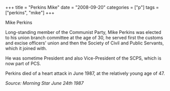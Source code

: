 +++
title = "Perkins  Mike"
date = "2008-09-20"
categories = ["p"]
tags = ["perkins", "mike"]
+++

Mike Perkins

Long-standing member of the Communist Party, Mike Perkins was elected to his union branch committee at the age of 30, he served first the customs and excise officers' union and then the Society of Civil and Public Servants, which it joined with.

He was sometime President and also Vice-President of the SCPS, which is now part of PCS.

Perkins died of a heart attack in June 1987, at the relatively young age of 47.

_Source: Morning Star June 24th 1987_
